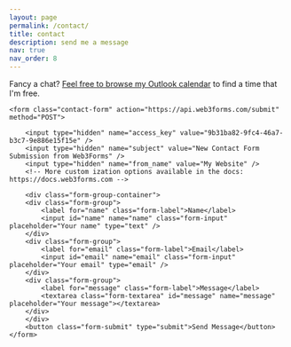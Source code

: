```yaml
---
layout: page
permalink: /contact/
title: contact
description: send me a message
nav: true
nav_order: 8
---
```


Fancy a chat? [Feel free to browse my Outlook calendar](https://outlook.office365.com/calendar/published/81009e63e9d54cbeadc90ed1d0a588be@vub.be/ca17a3550341423cad91d1d79795d2802529308089475844290/calendar.html) to find a time that I'm free.

<section class="contact-section">
    
    <form class="contact-form" action="https://api.web3forms.com/submit" method="POST">
    
        <input type="hidden" name="access_key" value="9b31ba82-9fc4-46a7-b3c7-9e886e15f15e" />
        <input type="hidden" name="subject" value="New Contact Form Submission from Web3Forms" />
        <input type="hidden" name="from_name" value="My Website" />
        <!-- More custom ization options available in the docs: https://docs.web3forms.com -->
    
        <div class="form-group-container">
        <div class="form-group">
            <label for="name" class="form-label">Name</label>
            <input id="name" name="name" class="form-input" placeholder="Your name" type="text" />
        </div>
        <div class="form-group">
            <label for="email" class="form-label">Email</label>
            <input id="email" name="email" class="form-input" placeholder="Your email" type="email" />
        </div>
        <div class="form-group">
            <label for="message" class="form-label">Message</label>
            <textarea class="form-textarea" id="message" name="message" placeholder="Your message"></textarea>
        </div>
        </div>
        <button class="form-submit" type="submit">Send Message</button>
    </form>
    
</section>